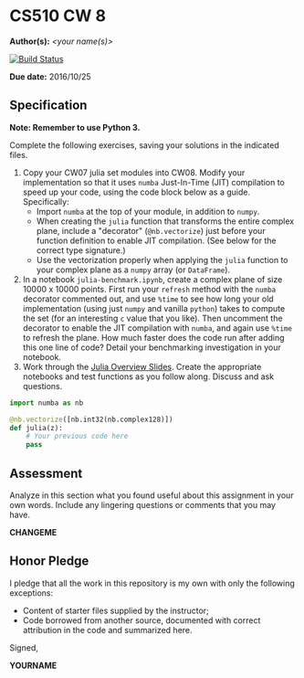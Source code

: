 # CS510 CW 8

**Author(s):** _\<your name(s)\>_

[![Build Status](https://travis-ci.org/chapman-cs510-2016f/cw-08-YOURNAME.svg?branch=master)](https://travis-ci.org/chapman-cs510-2016f/cw-08-YOURNAME)

**Due date:** 2016/10/25

## Specification

**Note: Remember to use Python 3.**

Complete the following exercises, saving your solutions in the indicated files. 

1. Copy your CW07 julia set modules into CW08. Modify your implementation so that it uses ```numba``` Just-In-Time (JIT) compilation to speed up your code, using the code block below as a guide. Specifically:
    * Import ```numba``` at the top of your module, in addition to ```numpy```.
    * When creating the ```julia``` function that transforms the entire complex plane, include a "decorator" (```@nb.vectorize```) just before your function definition to enable JIT compilation. (See below for the correct type signature.) 
    * Use the vectorization properly when applying the ```julia``` function to your complex plane as a ```numpy``` array (or ```DataFrame```).
1. In a notebook ```julia-benchmark.ipynb```, create a complex plane of size 10000 x 10000 points. First run your ```refresh``` method with the ```numba``` decorator commented out, and use ```%time``` to see how long your old implementation (using just ```numpy``` and vanilla ```python```) takes to compute the set (for an interesting ```c``` value that you like). Then uncomment the decorator to enable the JIT compilation with ```numba```, and again use ```%time``` to refresh the plane. How much faster does the code run after adding this one line of code? Detail your benchmarking investigation in your notebook.
1. Work through the [Julia Overview Slides](http://slides.com/profdressel/julia-overview/). Create the appropriate notebooks and test functions as you follow along. Discuss and ask questions.

```python
import numba as nb

@nb.vectorize([nb.int32(nb.complex128)])
def julia(z):
    # Your previous code here
    pass
```
## Assessment

Analyze in this section what you found useful about this assignment in your own words. Include any lingering questions or comments that you may have.

**CHANGEME**

## Honor Pledge

I pledge that all the work in this repository is my own with only the following exceptions:

* Content of starter files supplied by the instructor;
* Code borrowed from another source, documented with correct attribution in the code and summarized here.

Signed,

**YOURNAME**
